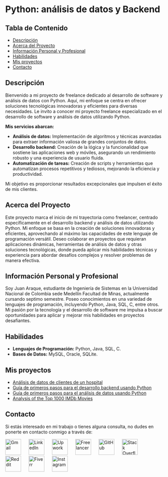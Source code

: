 # Python: análisis de datos y Backend

## Tabla de Contenido

- [Descripción](#Descripción)
- [Acerca del Proyecto](#Acerca-del-proyecto)
- [Información Personal y Profesional](#Información-personal-y-profesional)
- [Habilidades](#Habilidades)
- [Mis proyectos](#Mis-proyectos)
- [Contacto](#Contacto)

## Descripción

Bienvenido a mi proyecto de freelance dedicado al desarrollo de software y análisis de datos con Python. Aquí, mi enfoque se centra en ofrecer soluciones tecnológicas innovadoras y eficientes para diversas necesidades. 
Le invito a conocer mi proyecto freelance especializado en el desarrollo de software y análisis de datos utilizando Python.

**Mis servicios abarcan:**

- **Análisis de datos:** Implementación de algoritmos y técnicas avanzadas para extraer información valiosa de grandes conjuntos de datos.
- **Desarrollo backend:** Creación de la lógica y la funcionalidad que sostiene las aplicaciones web y móviles, asegurando un rendimiento robusto y una experiencia de usuario fluida.
- **Automatización de tareas:** Creación de scripts y herramientas que automatizan procesos repetitivos y tediosos, mejorando la eficiencia y productividad.

Mi objetivo es proporcionar resultados excepcionales que impulsen el éxito de mis clientes. 

## Acerca del Proyecto

Este proyecto marca el inicio de mi trayectoria como freelancer, centrado específicamente en el desarrollo backend y análisis de datos utilizando Python. Mi enfoque se basa en la creación de soluciones innovadoras y eficientes, aprovechando al máximo las capacidades de este lenguaje de programación versátil. Deseo colaborar en proyectos que requieran aplicaciones dinámicas, herramientas de análisis de datos y otras soluciones tecnológicas, donde pueda aplicar mis habilidades técnicas y experiencia para abordar desafíos complejos y resolver problemas de manera efectiva.

## Información Personal y Profesional

Soy Juan Araque, estudiante de Ingeniería de Sistemas en la Universidad Nacional de Colombia sede Medellín Facultad de Minas, actualmente cursando septimo semestre. Poseo conocimientos en una variedad de lenguajes de programación, incluyendo Python, Java, SQL, C, entre otros. Mi pasión por la tecnología y el desarrollo de software me impulsa a buscar oportunidades para aplicar y mejorar mis habilidades en proyectos desafiantes.

## Habilidades

- **Lenguajes de Programación:** Python, Java, SQL, C.
- **Bases de Datos:** MySQL, Oracle, SQLite.

## Mis proyectos

- [Análisis de datos de clientes de un hospital](https://github.com/JuanAraque11/Anlisis_clientes/tree/main)
- [Guía de primeros pasos para el desarrollo backend usando Python](https://github.com/JuanAraque11/Guia_DesarrolloBackend/tree/main)
- [Guía de primeros pasos para el análisis de datos usando Python](https://github.com/JuanAraque11/Guia_AnalisisDeDatos)
- [Analysis of the Top 1000 IMDb Movies](https://github.com/JuanAraque11/Analysis_Movies)



## Contacto

Si estás interesado en mi trabajo o tienes alguna consulta, no dudes en ponerte en contacto conmigo a través de:
<p>
  <a href="mailto:jechavarriaa@unal.edu.co"><img src="https://cdn.worldvectorlogo.com/logos/official-gmail-icon-2020-.svg" alt="Gmail" width="50" style="margin-right: 20px;"></a>
  <a href="https://www.linkedin.com/in/juan-jose-echavarria-araque-a92286296"><img src="https://cdn.worldvectorlogo.com/logos/linkedin-icon-2.svg" alt="LinkedIn" width="50" style="margin-right: 20px;"></a>
  <a href="https://www.upwork.com/workwith/juanjosee"><img src="https://cdn.worldvectorlogo.com/logos/upwork-roundedsquare-1.svg" alt="Upwork" width="50" style="margin-right: 20px;"></a>
  <a href="https://www.freelancer.com/u/JuanJEchav?sb=t"><img src="https://cdn.worldvectorlogo.com/logos/freelancer-1.svg" alt="Freelancer" width="50" style="margin-right: 20px;"></a>  
  <a href="https://github.com/JuanAraque11"><img src="https://cdn.worldvectorlogo.com/logos/github-icon-2.svg" alt="GitHub" width="50" style="margin-right: 20px;"></a>
  <a href="https://stackoverflow.com/users/23627062/juan-jose-echavarria-araque"><img src="https://cdn.worldvectorlogo.com/logos/stack-overflow.svg" alt="Stack Overflow" width="50" style="margin-right: 20px;"></a>
  <a href="https://www.reddit.com/user/JuanAraque/"><img src="https://cdn.worldvectorlogo.com/logos/reddit-4.svg" alt="Reddit" width="50" style="margin-right: 20px;"></a>
  <a href="https://www.fiverr.com/juanjechav?public_mode=true"><img src="https://cdn.worldvectorlogo.com/logos/fiverr-1.svg" alt="Fiverr" width="50" style="margin-right: 20px;"></a>
  <a href="https://www.instagram.com/juanj_araque/"><img src="https://cdn.worldvectorlogo.com/logos/instagram-2016-5.svg" alt="Instagram" width="50" style="margin-right: 20px;"></a>
<p/>
